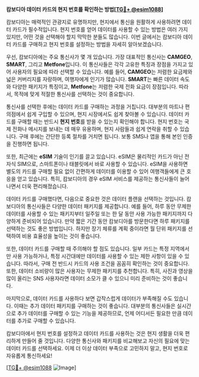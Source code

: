 **캄보디아 데이터 카드의 현지 번호를 확인하는 방법[[TG💪+ @esim1088](https://t.me/s/esim1088)]**

캄보디아는 매력적인 관광지로 유명하지만, 현지에서 통신을 원활하게 사용하려면 데이터 카드가 필수적입니다. 현지 번호를 얻어 데이터를 사용할 수 있는 방법은 여러 가지 있지만, 어떤 것을 선택해야 할지 막막한 분들도 많습니다. 이번 글에서는 캄보디아 데이터 카드를 구매하고 현지 번호를 설정하는 방법을 자세히 알아보겠습니다.

우선, 캄보디아에는 주요 통신사가 몇 개 있습니다. 가장 대표적인 통신사는 **CAMGEO**, **SMART**, 그리고 **Metfone**입니다. 이 통신사들은 각각 고유한 특징과 장점을 가지고 있어 사용자의 필요에 따라 선택할 수 있습니다. 예를 들어, **CAMGEO**는 저렴한 요금제와 넓은 커버리지를 자랑하며, 여행자에게 인기가 많습니다. **SMART**는 빠른 데이터 속도와 다양한 패키지가 특징이고, **Metfone**는 저렴한 국제 전화 요금이 장점입니다. 따라서, 목적에 맞게 적절한 통신사를 선택하는 것이 중요합니다.

통신사를 선택한 후에는 데이터 카드를 구매하는 과정을 거칩니다. 대부분의 마트나 편의점에서 쉽게 구입할 수 있으며, 현지 시장에서도 쉽게 찾아볼 수 있습니다. 데이터 카드를 구매할 때는 반드시 **현지 번호**를 받을 수 있는지 확인해야 합니다. 현지 번호는 국제 전화나 메시지를 보내는 데 매우 유용하며, 현지 사람들과 쉽게 연락을 취할 수 있습니다. 구매 후에는 간단한 등록 절차를 거치면 됩니다. 보통 SMS나 앱을 통해 본인 인증을 진행하면 됩니다.

또한, 최근에는 **eSIM** 기술이 인기를 끌고 있습니다. eSIM은 물리적인 카드가 아닌 전자식 SIM으로, 스마트폰이나 태블릿에서 바로 사용할 수 있습니다. eSIM을 사용하면 별도의 카드를 구매할 필요 없이 간편하게 데이터를 이용할 수 있어 여행객들에게 큰 호응을 얻고 있습니다. 특히, 캄보디아의 경우 eSIM 서비스를 제공하는 통신사들이 늘어나면서 더욱 편리해졌습니다.

데이터 카드를 구매했다면, 다음으로 중요한 것은 데이터 플랜을 선택하는 것입니다. 캄보디아의 통신사들은 다양한 데이터 패키지를 제공합니다. 예를 들어, 하루 동안 무제한 데이터를 사용할 수 있는 패키지부터 일주일 또는 한 달 동안 사용 가능한 패키지까지 다양하게 준비되어 있습니다. 만약 짧은 기간 동안 캄보디아를 방문한다면 하루 패키지를 선택하는 것도 좋은 방법입니다. 하지만 장기 체류를 계획 중이라면 월 단위 패키지를 선택하여 비용 효율성을 높이는 것이 좋습니다.

또한, 데이터 카드를 구매할 때 주의해야 할 점도 있습니다. 일부 카드는 특정 지역에서만 사용 가능하거나, 특정 시간대에만 데이터를 사용할 수 있는 제한 사항이 있을 수 있습니다. 따라서, 구매 전 반드시 카드의 사용 조건을 꼼꼼히 확인하는 것이 중요합니다. 또한, 데이터 소비량이 많은 사용자는 무제한 패키지를 추천합니다. 특히, 사진과 영상을 많이 올리는 SNS 사용자라면 데이터 소모가 클 수 있으니 미리 준비하는 것이 좋습니다.

마지막으로, 데이터 카드를 사용하다 보면 갑작스럽게 데이터가 부족해질 수도 있습니다. 이때는 추가 데이터 패키지를 구매하는 것이 좋습니다. 대부분의 통신사들은 실시간으로 추가 데이터를 구매할 수 있는 기능을 제공하므로, 언제 어디서든 필요한 만큼 데이터를 추가로 구매할 수 있습니다.

캄보디아에서 현지 번호를 설정하고 데이터 카드를 사용하는 것은 현지 생활을 더욱 편리하게 만들어 줄 것입니다. 다양한 통신사와 패키지를 비교해보고 자신의 필요에 맞는 데이터 카드를 선택하세요. 이제 더 이상 데이터 부족으로 고민하지 말고, 현지 번호로 자유롭게 통신하세요! 

[[TG💪+ @esim1088](https://t.me/s/esim1088) ![Image](https://i.postimg.cc/Y0z9fWf4/image.png)]